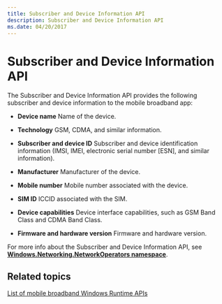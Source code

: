 ```yaml
---
title: Subscriber and Device Information API
description: Subscriber and Device Information API
ms.date: 04/20/2017
---
```


# Subscriber and Device Information API


The Subscriber and Device Information API provides the following subscriber and device information to the mobile broadband app:

-   **Device name** Name of the device.

-   **Technology** GSM, CDMA, and similar information.

-   **Subscriber and device ID** Subscriber and device identification information (IMSI, IMEI, electronic serial number \[ESN\], and similar information).

-   **Manufacturer** Manufacturer of the device.

-   **Mobile number** Mobile number associated with the device.

-   **SIM ID** ICCID associated with the SIM.

-   **Device capabilities** Device interface capabilities, such as GSM Band Class and CDMA Band Class.

-   **Firmware and hardware version** Firmware and hardware version.

For more info about the Subscriber and Device Information API, see [**Windows.Networking.NetworkOperators namespace**](/uwp/api/Windows.Networking.NetworkOperators).

## <span id="related_topics"></span>Related topics


[List of mobile broadband Windows Runtime APIs](list-of-mobile-broadband-windows-runtime-apis.md)

 

